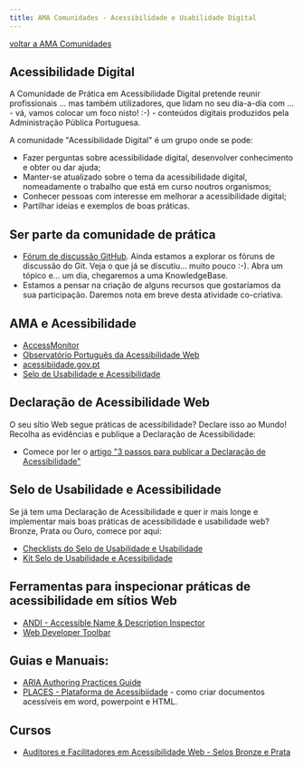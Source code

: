 ```yaml
---
title: AMA Comunidades - Acessibilidade e Usabilidade Digital
---
```


[voltar a AMA Comunidades](/comunidades/)

## Acessibilidade Digital

A Comunidade de Prática em Acessibilidade Digital pretende reunir profissionais ... mas também utilizadores, que lidam no seu dia-a-dia com ... - vá, vamos colocar um foco nisto! :-) - conteúdos digitais produzidos pela Administração Pública Portuguesa.

A comunidade "Acessibilidade Digital" é um grupo onde se pode:

- Fazer perguntas sobre acessibilidade digital, desenvolver conhecimento e obter ou dar ajuda;
- Manter-se atualizado sobre o tema da acessibilidade digital, nomeadamente o trabalho que está em curso noutros organismos;
- Conhecer pessoas com interesse em melhorar a acessibilidade digital;
- Partilhar ideias e exemplos de boas práticas.

## Ser parte da comunidade de prática

- [Fórum de discussão GitHub](https://github.com/amagovpt/a11y/discussions). Ainda estamos a explorar os fóruns de discussão do Git. Veja o que já se discutiu... muito pouco :-). Abra um tópico e... um dia, chegaremos a uma KnowledgeBase.
- Estamos a pensar na criação de alguns recursos que gostaríamos da sua participação. Daremos nota em breve desta atividade co-criativa.

## AMA e Acessibilidade

- [AccessMonitor](https://accessmonitor.acessibilidade.gov.pt)
- [Observatório Português da Acessibilidade Web](https://observatorio.acessibilidade.gov.pt/directories)
- [acessibiidade.gov.pt](https://www.acessibilidade.gov.pt)
- [Selo de Usabilidade e Acessibilidade](https://selo.usabilidade.gov.pt)

## Declaração de Acessibilidade Web

O seu sítio Web segue práticas de acessibilidade? Declare isso ao Mundo! Recolha as evidências e publique a Declaração de Acessibilidade:

- Comece por ler o [artigo "3 passos para publicar a Declaração de Acessibilidade"](https://www.acessibilidade.gov.pt/blogue/categoria-acessibilidade/3passos-declaracao/)

## Selo de Usabilidade e Acessibilidade

Se já tem uma Declaração de Acessibilidade e quer ir mais longe e implementar mais boas práticas de acessibilidade e usabilidade web? Bronze, Prata ou Ouro, comece por aqui:

- [Checklists do Selo de Usabilidade e Usabilidade](https://amagovpt.github.io/kit-selo/checklists/)
- [Kit Selo de Usabilidade e Acessibilidade](https://amagovpt.github.io/kit-selo/)

## Ferramentas para inspecionar práticas de acessibilidade em sítios Web

- [ANDI - Accessible Name & Description Inspector](https://www.ssa.gov/accessibility/andi/help/install.html)
- [Web Developer Toolbar](https://chrispederick.com/work/web-developer/)

## Guias e Manuais:

- [ARIA Authoring Practices Guide](https://www.w3.org/WAI/ARIA/apg/patterns/)
- [PLACES - Plataforma de Acessibiidade](https://sigarra.up.pt/up/pt/web_base.gera_pagina?p_pagina=*places%20-%20página%2019) - como criar documentos acessíveis em word, powerpoint e HTML.

## Cursos

- [Auditores e Facilitadores em Acessibilidade Web - Selos Bronze e Prata](https://www.nau.edu.pt/pt/curso/auditores-e-facilitadores-em-acessibilidade-web-bronze-prata/)

